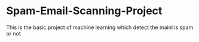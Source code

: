 # Spam-Email-Scanning-Project
This is the basic project of machine learning which detect the mainl is spam or not
